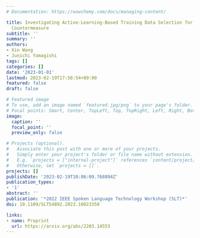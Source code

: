 ```yaml
---
# Documentation: https://wowchemy.com/docs/managing-content/

title: Investigating Active-Learning-Based Training Data Selection for Speech Spoofing
  Countermeasure
subtitle: ''
summary: ''
authors:
- Xin Wang
- Junichi Yamagishi
tags: []
categories: []
date: '2023-01-01'
lastmod: 2023-02-19T17:58:54+09:00
featured: false
draft: false

# Featured image
# To use, add an image named `featured.jpg/png` to your page's folder.
# Focal points: Smart, Center, TopLeft, Top, TopRight, Left, Right, BottomLeft, Bottom, BottomRight.
image:
  caption: ''
  focal_point: ''
  preview_only: false

# Projects (optional).
#   Associate this post with one or more of your projects.
#   Simply enter your project's folder or file name without extension.
#   E.g. `projects = ["internal-project"]` references `content/project/deep-learning/index.md`.
#   Otherwise, set `projects = []`.
projects: []
publishDate: '2023-02-19T10:06:09.768894Z'
publication_types:
- '1'
abstract: ''
publication: '*2022 IEEE Spoken Language Technology Workshop (SLT)*'
doi: 10.1109/SLT54892.2023.10023350

links:
- name: Preprint
  url: https://arxiv.org/abs/2203.14553
---
```

